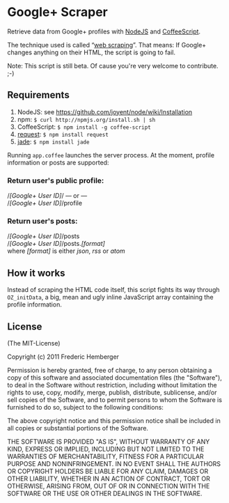 # Google+ Scraper

Retrieve data from Google+ profiles with [NodeJS](http://nodejs.org/) and [CoffeeScript](http://jashkenas.github.com/coffee-script/).

The technique used is called “[web scraping](http://en.wikipedia.org/wiki/Web_scraping)”.
That means: If Google+ changes anything on their HTML, the script is going to fail.

Note: This script is still beta. Of cause you're very welcome to contribute. ;-)


## Requirements

1. NodeJS: see https://github.com/joyent/node/wiki/Installation
2. npm: `$ curl http://npmjs.org/install.sh | sh`
3. CoffeeScript: `$ npm install -g coffee-script`
4. [request](https://github.com/mikeal/request): `$ npm install request`
5. [jade](https://github.com/visionmedia/jade): `$ npm install jade`

Running `app.coffee` launches the server process. At the moment, profile information or posts are supported:

### Return user's public profile:
/_[Google+ User ID]_/  — or —  
/_[Google+ User ID]_/profile

### Return user's posts:
/_[Google+ User ID]_/posts  
/_[Google+ User ID]_/posts._[format]_  
where _[format]_ is either _json_, _rss_ or _atom_


## How it works

Instead of scraping the HTML code itself, this script fights its way through `OZ_initData`, a big, mean and ugly inline JavaScript array containing the profile information.


## License

(The MIT-License)

Copyright (c) 2011 Frederic Hemberger

Permission is hereby granted, free of charge, to any person obtaining a copy
of this software and associated documentation files (the "Software"), to deal
in the Software without restriction, including without limitation the rights
to use, copy, modify, merge, publish, distribute, sublicense, and/or sell
copies of the Software, and to permit persons to whom the Software is
furnished to do so, subject to the following conditions:

The above copyright notice and this permission notice shall be included in
all copies or substantial portions of the Software.

THE SOFTWARE IS PROVIDED "AS IS", WITHOUT WARRANTY OF ANY KIND, EXPRESS OR
IMPLIED, INCLUDING BUT NOT LIMITED TO THE WARRANTIES OF MERCHANTABILITY,
FITNESS FOR A PARTICULAR PURPOSE AND NONINFRINGEMENT. IN NO EVENT SHALL THE
AUTHORS OR COPYRIGHT HOLDERS BE LIABLE FOR ANY CLAIM, DAMAGES OR OTHER
LIABILITY, WHETHER IN AN ACTION OF CONTRACT, TORT OR OTHERWISE, ARISING FROM,
OUT OF OR IN CONNECTION WITH THE SOFTWARE OR THE USE OR OTHER DEALINGS IN
THE SOFTWARE.